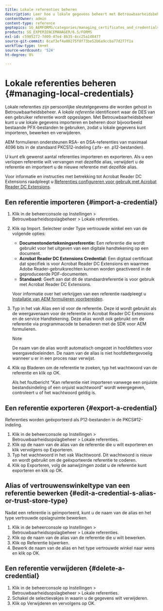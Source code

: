 ```yaml
---
title: Lokale referenties beheren
description: Leer hoe u lokale gegevens beheert met Betrouwbaarheidsbeheer. AEM formulieren ondersteunen RSA- en DSA-referenties in de standaard PKCS12-vorm.
contentOwner: admin
content-type: reference
geptopics: SG_AEMFORMS/categories/managing_certificates_and_credentials
products: SG_EXPERIENCEMANAGER/6.5/FORMS
exl-id: c5905272-7d09-47e4-8b35-4cc25a148477
source-git-commit: 6caf3ef4a00275f0f73be52b6a9ccba77d277f1a
workflow-type: tm+mt
source-wordcount: '524'
ht-degree: 0%

---
```


# Lokale referenties beheren {#managing-local-credentials}

Lokale referenties zijn persoonlijke sleutelgegevens die worden gehost in Betrouwbaarheidsbeheer. A *lokale referentie* identificeert waar de DES van een gebruiker referentie wordt opgeslagen. Met Betrouwbaarheidsbeheer kunt u uw lokale gegevens importeren en beheren door bijvoorbeeld bestaande PFX-bestanden te gebruiken, zodat u lokale gegevens kunt importeren, bewerken en verwijderen.

AEM formulieren ondersteunen RSA- en DSA-referenties van maximaal 4096 bits in de standaard PKCS12-indeling (.pfx- en .p12-bestanden).

U kunt elk gewenst aantal referenties importeren en exporteren. Als u een verlopen referentie wilt vervangen met dezelfde alias, verwijdert u de referentie en importeert u de nieuwe referentie met dezelfde alias.

Voor informatie en instructies met betrekking tot Acrobat Reader DC Extensions raadpleegt u [Referenties configureren voor gebruik met Acrobat Reader DC Extensions](/help/forms/using/admin-help/configuring-credentials-acrobat-reader-dc.md#configuring-credentials-for-use-with-acrobat-reader-dc-extensions).

## Een referentie importeren {#import-a-credential}

1. Klik in de beheerconsole op Instellingen > Betrouwbaarheidsopslagbeheer > Lokale referenties.
1. Klik op Import. Selecteer onder Type vertrouwde winkel een van de volgende opties:

   * **Documentondertekeningsreferentie:** Een referentie die wordt gebruikt voor het uitgeven van een digitale handtekening op een document.
   * **Acrobat Reader DC Extensions Credential:** Een digitaal certificaat dat specifiek is voor Acrobat Reader DC Extensions en waarmee Adobe Reader-gebruiksrechten kunnen worden geactiveerd in de geproduceerde PDF-documenten.
   * **Standaard:** Geeft aan dat dit de standaardreferentie is voor gebruik met Acrobat Reader DC Extensions.

   Voor informatie over het verkrijgen van een referentie raadpleegt u [Installatie van AEM formulieren voorbereiden](https://helpx.adobe.com/pdf/aem-forms/6-3/prepare-install-single-server.pdf).

1. Typ in het vak Alias een id voor de referentie. Deze id wordt gebruikt als de weergavenaam voor de referentie in Acrobat Reader DC Extensions en de service Handtekening. Deze alias wordt ook gebruikt om de referentie via programmacode te benaderen met de SDK voor AEM formulieren.

   >[!NOTE]
   >
   >De naam van de alias wordt automatisch omgezet in hoofdletters voor weergavedoeleinden. De naam van de alias is niet hoofdlettergevoelig wanneer u er in een proces naar verwijst.

1. Klik op Bladeren om de referentie te zoeken, typ het wachtwoord van de referentie en klik op OK.

   Als het foutbericht &quot;Kan referentie niet importeren vanwege een onjuiste bestandsindeling of een onjuist wachtwoord&quot; wordt weergegeven, controleert u of het wachtwoord geldig is.

## Een referentie exporteren {#export-a-credential}

Referenties worden geëxporteerd als P12-bestanden in de PKCS#12-indeling.

1. Klik in de beheerconsole op Instellingen > Betrouwbaarheidsopslagbeheer > Lokale referenties.
1. Klik op de naam van de alias van de referentie die u wilt exporteren en klik vervolgens op Exporteren.
1. Typ het wachtwoord in het vak Wachtwoord. Dit wachtwoord is nieuw en wordt gebruikt om de geëxporteerde referentie te coderen.
1. Klik op Exporteren, volg de aanwijzingen zodat u de referentie kunt exporteren en klik op OK.

## Alias of vertrouwenswinkeltype van een referentie bewerken {#edit-a-credential-s-alias-or-trust-store-type}

Nadat een referentie is geïmporteerd, kunt u de naam van de alias en het type vertrouwde opslagruimte bewerken.

1. Klik in de beheerconsole op Instellingen > Betrouwbaarheidsopslagbeheer > Lokale referenties.
1. Klik op de naam van de alias van de referentie die u wilt bewerken.
1. Klik op Referentie bijwerken.
1. Bewerk de naam van de alias en het type vertrouwde winkel naar wens en klik op OK.

## Een referentie verwijderen {#delete-a-credential}

1. Klik in de beheerconsole op Instellingen > Betrouwbaarheidsopslagbeheer > Lokale referenties.
1. Schakel de selectievakjes in waarin u de gegevens wilt verwijderen.
1. Klik op Verwijderen en vervolgens op OK.

